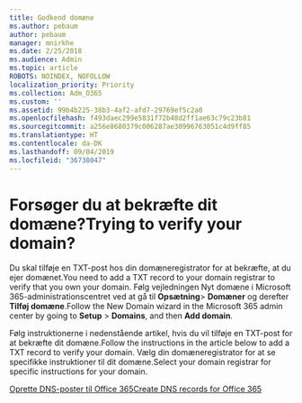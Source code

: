```yaml
---
title: Godkend domæne
ms.author: pebaum
author: pebaum
manager: mnirkhe
ms.date: 2/25/2018
ms.audience: Admin
ms.topic: article
ROBOTS: NOINDEX, NOFOLLOW
localization_priority: Priority
ms.collection: Adm_O365
ms.custom: ''
ms.assetid: 99b4b225-38b3-4af2-afd7-29769ef5c2a0
ms.openlocfilehash: f493daec299e5831f72b48d2ff1ae63c79c23b81
ms.sourcegitcommit: a256e8680379c006287ae30996763051c4d9ff85
ms.translationtype: HT
ms.contentlocale: da-DK
ms.lasthandoff: 09/04/2019
ms.locfileid: "36738047"
---
```

# <a name="trying-to-verify-your-domain"></a><span data-ttu-id="74d87-102">Forsøger du at bekræfte dit domæne?</span><span class="sxs-lookup"><span data-stu-id="74d87-102">Trying to verify your domain?</span></span>

<span data-ttu-id="74d87-103">Du skal tilføje en TXT-post hos din domæneregistrator for at bekræfte, at du ejer domænet.</span><span class="sxs-lookup"><span data-stu-id="74d87-103">You need to add a TXT record to your domain registrar to verify that you own your domain.</span></span> <span data-ttu-id="74d87-104">Følg vejledningen Nyt domæne i Microsoft 365-administrationscentret ved at gå til **Opsætning**\> **Domæner** og derefter **Tilføj domæne**.</span><span class="sxs-lookup"><span data-stu-id="74d87-104">Follow the New Domain wizard in the Microsoft 365 admin center by going to **Setup** \> **Domains**, and then **Add domain**.</span></span> 
  
<span data-ttu-id="74d87-105">Følg instruktionerne i nedenstående artikel, hvis du vil tilføje en TXT-post for at bekræfte dit domæne.</span><span class="sxs-lookup"><span data-stu-id="74d87-105">Follow the instructions in the article below to add a TXT record to verify your domain.</span></span> <span data-ttu-id="74d87-106">Vælg din domæneregistrator for at se specifikke instruktioner til dit domæne.</span><span class="sxs-lookup"><span data-stu-id="74d87-106">Select your domain registrar for specific instructions for your domain.</span></span>
  
[<span data-ttu-id="74d87-107">Oprette DNS-poster til Office 365</span><span class="sxs-lookup"><span data-stu-id="74d87-107">Create DNS records for Office 365</span></span>](https://docs.microsoft.com/office365/admin/get-help-with-domains/create-dns-records-at-any-dns-hosting-provider)
  

